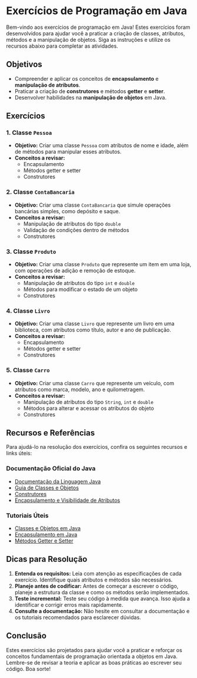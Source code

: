 # Exercícios de Programação em Java

Bem-vindo aos exercícios de programação em Java! Estes exercícios foram desenvolvidos para ajudar você a praticar a criação de classes, atributos, métodos e a manipulação de objetos. Siga as instruções e utilize os recursos abaixo para completar as atividades.

## Objetivos

- Compreender e aplicar os conceitos de **encapsulamento** e **manipulação de atributos**.
- Praticar a criação de **construtores** e métodos **getter** e **setter**.
- Desenvolver habilidades na **manipulação de objetos** em Java.

## Exercícios

### 1. Classe `Pessoa`
- **Objetivo:** Criar uma classe `Pessoa` com atributos de nome e idade, além de métodos para manipular esses atributos.
- **Conceitos a revisar:**
  - Encapsulamento
  - Métodos getter e setter
  - Construtores

### 2. Classe `ContaBancaria`
- **Objetivo:** Criar uma classe `ContaBancaria` que simule operações bancárias simples, como depósito e saque.
- **Conceitos a revisar:**
  - Manipulação de atributos do tipo `double`
  - Validação de condições dentro de métodos
  - Construtores

### 3. Classe `Produto`
- **Objetivo:** Criar uma classe `Produto` que represente um item em uma loja, com operações de adição e remoção de estoque.
- **Conceitos a revisar:**
  - Manipulação de atributos do tipo `int` e `double`
  - Métodos para modificar o estado de um objeto
  - Construtores

### 4. Classe `Livro`
- **Objetivo:** Criar uma classe `Livro` que represente um livro em uma biblioteca, com atributos como título, autor e ano de publicação.
- **Conceitos a revisar:**
  - Encapsulamento
  - Métodos getter e setter
  - Construtores

### 5. Classe `Carro`
- **Objetivo:** Criar uma classe `Carro` que represente um veículo, com atributos como marca, modelo, ano e quilometragem.
- **Conceitos a revisar:**
  - Manipulação de atributos do tipo `String`, `int` e `double`
  - Métodos para alterar e acessar os atributos do objeto
  - Construtores

## Recursos e Referências

Para ajudá-lo na resolução dos exercícios, confira os seguintes recursos e links úteis:

### Documentação Oficial do Java
- [Documentação da Linguagem Java](https://docs.oracle.com/javase/tutorial/)
- [Guia de Classes e Objetos](https://docs.oracle.com/javase/tutorial/java/javaOO/index.html)
- [Construtores](https://docs.oracle.com/javase/tutorial/java/javaOO/constructors.html)
- [Encapsulamento e Visibilidade de Atributos](https://docs.oracle.com/javase/tutorial/java/javaOO/accesscontrol.html)

### Tutoriais Úteis
- [Classes e Objetos em Java](https://www.w3schools.com/java/java_classes.asp)
- [Encapsulamento em Java](https://www.baeldung.com/java-encapsulation)
- [Métodos Getter e Setter](https://www.geeksforgeeks.org/getter-and-setter-in-java/)

## Dicas para Resolução

1. **Entenda os requisitos:** Leia com atenção as especificações de cada exercício. Identifique quais atributos e métodos são necessários.
2. **Planeje antes de codificar:** Antes de começar a escrever o código, planeje a estrutura da classe e como os métodos serão implementados.
3. **Teste incremental:** Teste seu código à medida que avança. Isso ajuda a identificar e corrigir erros mais rapidamente.
4. **Consulte a documentação:** Não hesite em consultar a documentação e os tutoriais recomendados para esclarecer dúvidas.

## Conclusão

Estes exercícios são projetados para ajudar você a praticar e reforçar os conceitos fundamentais de programação orientada a objetos em Java. Lembre-se de revisar a teoria e aplicar as boas práticas ao escrever seu código. Boa sorte!

